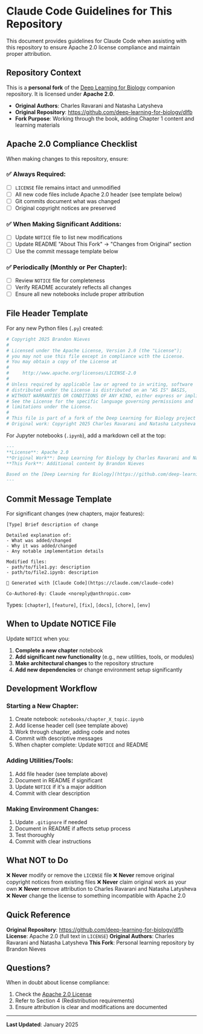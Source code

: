 # Claude Code Guidelines for This Repository

This document provides guidelines for Claude Code when assisting with this repository to ensure Apache 2.0 license compliance and maintain proper attribution.

## Repository Context

This is a **personal fork** of the [Deep Learning for Biology](https://github.com/deep-learning-for-biology/dlfb) companion repository. It is licensed under **Apache 2.0**.

- **Original Authors**: Charles Ravarani and Natasha Latysheva
- **Original Repository**: https://github.com/deep-learning-for-biology/dlfb
- **Fork Purpose**: Working through the book, adding Chapter 1 content and learning materials

## Apache 2.0 Compliance Checklist

When making changes to this repository, ensure:

### ✅ Always Required:
- [ ] `LICENSE` file remains intact and unmodified
- [ ] All new code files include Apache 2.0 header (see template below)
- [ ] Git commits document what was changed
- [ ] Original copyright notices are preserved

### ✅ When Making Significant Additions:
- [ ] Update `NOTICE` file to list new modifications
- [ ] Update README "About This Fork" → "Changes from Original" section
- [ ] Use the commit message template below

### ✅ Periodically (Monthly or Per Chapter):
- [ ] Review `NOTICE` file for completeness
- [ ] Verify README accurately reflects all changes
- [ ] Ensure all new notebooks include proper attribution

## File Header Template

For any new Python files (`.py`) created:

```python
# Copyright 2025 Brandon Nieves
#
# Licensed under the Apache License, Version 2.0 (the "License");
# you may not use this file except in compliance with the License.
# You may obtain a copy of the License at
#
#     http://www.apache.org/licenses/LICENSE-2.0
#
# Unless required by applicable law or agreed to in writing, software
# distributed under the License is distributed on an "AS IS" BASIS,
# WITHOUT WARRANTIES OR CONDITIONS OF ANY KIND, either express or implied.
# See the License for the specific language governing permissions and
# limitations under the License.
#
# This file is part of a fork of the Deep Learning for Biology project
# Original work: Copyright 2025 Charles Ravarani and Natasha Latysheva

```

For Jupyter notebooks (`.ipynb`), add a markdown cell at the top:

```markdown
---
**License**: Apache 2.0
**Original Work**: Deep Learning for Biology by Charles Ravarani and Natasha Latysheva
**This Fork**: Additional content by Brandon Nieves

Based on the [Deep Learning for Biology](https://github.com/deep-learning-for-biology/dlfb) repository.
---
```

## Commit Message Template

For significant changes (new chapters, major features):

```
[Type] Brief description of change

Detailed explanation of:
- What was added/changed
- Why it was added/changed
- Any notable implementation details

Modified files:
- path/to/file1.py: description
- path/to/file2.ipynb: description

🤖 Generated with [Claude Code](https://claude.com/claude-code)

Co-Authored-By: Claude <noreply@anthropic.com>
```

Types: `[chapter]`, `[feature]`, `[fix]`, `[docs]`, `[chore]`, `[env]`

## When to Update NOTICE File

Update `NOTICE` when you:
1. **Complete a new chapter** notebook
2. **Add significant new functionality** (e.g., new utilities, tools, or modules)
3. **Make architectural changes** to the repository structure
4. **Add new dependencies** or change environment setup significantly

## Development Workflow

### Starting a New Chapter:
1. Create notebook: `notebooks/chapter_X_topic.ipynb`
2. Add license header cell (see template above)
3. Work through chapter, adding code and notes
4. Commit with descriptive messages
5. When chapter complete: Update `NOTICE` and README

### Adding Utilities/Tools:
1. Add file header (see template above)
2. Document in README if significant
3. Update `NOTICE` if it's a major addition
4. Commit with clear description

### Making Environment Changes:
1. Update `.gitignore` if needed
2. Document in README if affects setup process
3. Test thoroughly
4. Commit with clear instructions

## What NOT to Do

❌ **Never** modify or remove the `LICENSE` file
❌ **Never** remove original copyright notices from existing files
❌ **Never** claim original work as your own
❌ **Never** remove attribution to Charles Ravarani and Natasha Latysheva
❌ **Never** change the license to something incompatible with Apache 2.0

## Quick Reference

**Original Repository**: https://github.com/deep-learning-for-biology/dlfb
**License**: Apache 2.0 (full text in `LICENSE`)
**Original Authors**: Charles Ravarani and Natasha Latysheva
**This Fork**: Personal learning repository by Brandon Nieves

## Questions?

When in doubt about license compliance:
1. Check the [Apache 2.0 License](http://www.apache.org/licenses/LICENSE-2.0)
2. Refer to Section 4 (Redistribution requirements)
3. Ensure attribution is clear and modifications are documented

---

**Last Updated**: January 2025
